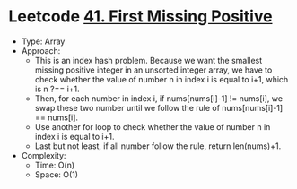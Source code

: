 # Leetcode [41. First Missing Positive](https://leetcode.com/problems/first-missing-positive/)
- Type: Array
- Approach:
	- This is an index hash problem. Because we want the smallest missing positive integer in an unsorted integer array, we have to check whether the value of number n in index i is equal to i+1, which is n ?== i+1.
	- Then, for each number in index i, if nums[nums[i]-1] != nums[i], we swap these two number until we follow the rule of nums[nums[i]-1] == nums[i].
	- Use another for loop to check whether the value of number n in index i is equal to i+1.
	- Last but not least, if all number follow the rule, return len(nums)+1. 
- Complexity:
	- Time: O(n)
	- Space: O(1)